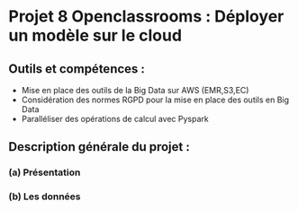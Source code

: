# Projet 8 Openclassrooms : Déployer un modèle sur le cloud 

## Outils et compétences : 
- Mise en place des outils de la Big Data sur AWS (EMR,S3,EC)
- Considération des normes RGPD pour la mise en place des outils en Big Data
- Paralléliser des opérations de calcul avec Pyspark
## Description générale du projet : 
### (a) Présentation
### (b) Les données 

